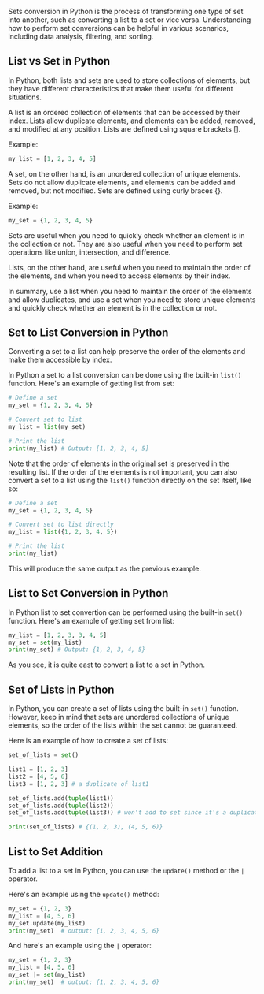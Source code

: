 Sets conversion in Python is the process of transforming one type of set into another, such as converting a list to a set or vice versa. Understanding how to perform set conversions can be helpful in various scenarios, including data analysis, filtering, and sorting. 

## List vs Set in Python

In Python, both lists and sets are used to store collections of elements, but they have different characteristics that make them useful for different situations.

A list is an ordered collection of elements that can be accessed by their index. Lists allow duplicate elements, and elements can be added, removed, and modified at any position. Lists are defined using square brackets [].

Example:

```python
my_list = [1, 2, 3, 4, 5]
```

A set, on the other hand, is an unordered collection of unique elements. Sets do not allow duplicate elements, and elements can be added and removed, but not modified. Sets are defined using curly braces {}.

Example:

```python
my_set = {1, 2, 3, 4, 5}
```

Sets are useful when you need to quickly check whether an element is in the collection or not. They are also useful when you need to perform set operations like union, intersection, and difference.

Lists, on the other hand, are useful when you need to maintain the order of the elements, and when you need to access elements by their index.

In summary, use a list when you need to maintain the order of the elements and allow duplicates, and use a set when you need to store unique elements and quickly check whether an element is in the collection or not.

## Set to List Conversion in Python

Converting a set to a list can help preserve the order of the elements and make them accessible by index.

In Python a set to a list conversion can be done using the built-in `list()` function. Here's an example of getting list from set:

```python
# Define a set
my_set = {1, 2, 3, 4, 5}

# Convert set to list
my_list = list(my_set)

# Print the list
print(my_list) # Output: [1, 2, 3, 4, 5]
```

Note that the order of elements in the original set is preserved in the resulting list. If the order of the elements is not important, you can also convert a set to a list using the `list()` function directly on the set itself, like so:

```python
# Define a set
my_set = {1, 2, 3, 4, 5}

# Convert set to list directly
my_list = list({1, 2, 3, 4, 5})

# Print the list
print(my_list)
```

This will produce the same output as the previous example.

## List to Set Conversion in Python

In Python list to set convertion can be performed using the built-in `set()` function. Here's an example of getting set from list:

```python
my_list = [1, 2, 3, 3, 4, 5]
my_set = set(my_list)
print(my_set) # Output: {1, 2, 3, 4, 5}
```

As you see, it is quite east to convert a list to a set in Python.

## Set of Lists in Python

In Python, you can create a set of lists using the built-in `set()` function. However, keep in mind that sets are unordered collections of unique elements, so the order of the lists within the set cannot be guaranteed.

Here is an example of how to create a set of lists:

```python
set_of_lists = set()

list1 = [1, 2, 3]
list2 = [4, 5, 6]
list3 = [1, 2, 3] # a duplicate of list1

set_of_lists.add(tuple(list1))
set_of_lists.add(tuple(list2))
set_of_lists.add(tuple(list3)) # won't add to set since it's a duplicate of list1

print(set_of_lists) # {(1, 2, 3), (4, 5, 6)}
```

## List to Set Addition

To add a list to a set in Python, you can use the `update()` method or the `|` operator.

Here's an example using the `update()` method:

```python
my_set = {1, 2, 3}
my_list = [4, 5, 6]
my_set.update(my_list)
print(my_set)  # output: {1, 2, 3, 4, 5, 6}
```

And here's an example using the `|` operator:

```python
my_set = {1, 2, 3}
my_list = [4, 5, 6]
my_set |= set(my_list)
print(my_set)  # output: {1, 2, 3, 4, 5, 6}
```
